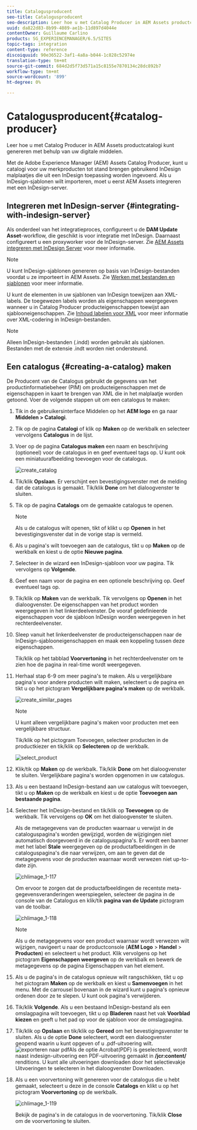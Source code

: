 ```yaml
---
title: Catalogusproducent
seo-title: Catalogusproducent
seo-description: Leer hoe u met Catalog Producer in AEM Assets productcatalogi kunt genereren met behulp van uw digitale middelen.
uuid: da822d83-8b99-4089-ae1b-11d897d4044e
contentOwner: Guillaume Carlino
products: SG_EXPERIENCEMANAGER/6.5/SITES
topic-tags: integration
content-type: reference
discoiquuid: 90e36522-3af1-4a8a-b044-1c828c52974e
translation-type: tm+mt
source-git-commit: 684d2d5f73d571a15c8155e7870134c28dc892b7
workflow-type: tm+mt
source-wordcount: '899'
ht-degree: 0%

---
```



# Catalogusproducent{#catalog-producer}

Leer hoe u met Catalog Producer in AEM Assets productcatalogi kunt genereren met behulp van uw digitale middelen.

Met de Adobe Experience Manager (AEM) Assets Catalog Producer, kunt u catalogi voor uw merkproducten tot stand brengen gebruikend InDesign malplaatjes die uit een InDesign toepassing worden ingevoerd. Als u InDesign-sjablonen wilt importeren, moet u eerst AEM Assets integreren met een InDesign-server.

## Integreren met InDesign-server {#integrating-with-indesign-server}

Als onderdeel van het integratieproces, configureert u de **DAM Update Asset**-workflow, die geschikt is voor integratie met InDesign. Daarnaast configureert u een proxyworker voor de InDesign-server. Zie [AEM Assets integreren met InDesign Server](/help/assets/indesign.md) voor meer informatie.

>[!NOTE]
>
>U kunt InDesign-sjablonen genereren op basis van InDesign-bestanden voordat u ze importeert in AEM Assets. Zie [Werken met bestanden en sjablonen](https://helpx.adobe.com/indesign/using/files-templates.html) voor meer informatie.
>
>U kunt de elementen in uw sjablonen van InDesign toewijzen aan XML-labels. De toegewezen labels worden als eigenschappen weergegeven wanneer u in Catalog Producer producteigenschappen toewijst aan sjablooneigenschappen. Zie [Inhoud labelen voor XML](https://helpx.adobe.com/indesign/using/tagging-content-xml.html) voor meer informatie over XML-codering in InDesign-bestanden.

>[!NOTE]
>
>Alleen InDesign-bestanden (.indd) worden gebruikt als sjablonen. Bestanden met de extensie .indt worden niet ondersteund.

## Een catalogus {#creating-a-catalog} maken

De Producent van de Catalogus gebruikt de gegevens van het productinformatiebeheer (PIM) om producteigenschappen met de eigenschappen in kaart te brengen van XML die in het malplaatje worden getoond. Voer de volgende stappen uit om een catalogus te maken:

1. Tik in de gebruikersinterface Middelen op het **AEM logo** en ga naar **Middelen > Catalogi**.
1. Tik op de pagina **Catalogi** of klik op **Maken** op de werkbalk en selecteer vervolgens **Catalogus** in de lijst.
1. Voer op de pagina **Catalogus maken** een naam en beschrijving (optioneel) voor de catalogus in en geef eventueel tags op. U kunt ook een miniatuurafbeelding toevoegen voor de catalogus.

   ![create_catalog](assets/create_catalog.png)

1. Tik/klik **Opslaan**. Er verschijnt een bevestigingsvenster met de melding dat de catalogus is gemaakt. Tik/klik **Done** om het dialoogvenster te sluiten.
1. Tik op de pagina **Catalogs** om de gemaakte catalogus te openen.

   >[!NOTE]
   >
   >Als u de catalogus wilt openen, tikt of klikt u op **Openen** in het bevestigingsvenster dat in de vorige stap is vermeld.

1. Als u pagina&#39;s wilt toevoegen aan de catalogus, tikt u op **Maken** op de werkbalk en kiest u de optie **Nieuwe pagina**.
1. Selecteer in de wizard een InDesign-sjabloon voor uw pagina. Tik vervolgens op **Volgende**.
1. Geef een naam voor de pagina en een optionele beschrijving op. Geef eventueel tags op.
1. Tik/klik op **Maken** van de werkbalk. Tik vervolgens op **Openen** in het dialoogvenster. De eigenschappen van het product worden weergegeven in het linkerdeelvenster. De vooraf gedefinieerde eigenschappen voor de sjabloon InDesign worden weergegeven in het rechterdeelvenster.
1. Sleep vanuit het linkerdeelvenster de producteigenschappen naar de InDesign-sjablooneigenschappen en maak een koppeling tussen deze eigenschappen.

   Tik/klik op het tabblad **Voorvertoning** in het rechterdeelvenster om te zien hoe de pagina in real-time wordt weergegeven.

1. Herhaal stap 6-9 om meer pagina&#39;s te maken. Als u vergelijkbare pagina&#39;s voor andere producten wilt maken, selecteert u de pagina en tikt u op het pictogram **Vergelijkbare pagina&#39;s maken** op de werkbalk.

   ![create_similar_pages](assets/create_similar_pages.png)

   >[!NOTE]
   >
   >U kunt alleen vergelijkbare pagina&#39;s maken voor producten met een vergelijkbare structuur.

   Tik/klik op het pictogram Toevoegen, selecteer producten in de productkiezer en tik/klik op **Selecteren** op de werkbalk.

   ![select_product](assets/select_product.png)

1. Klik/tik op **Maken** op de werkbalk. Tik/klik **Done** om het dialoogvenster te sluiten. Vergelijkbare pagina&#39;s worden opgenomen in uw catalogus.
1. Als u een bestaand InDesign-bestand aan uw catalogus wilt toevoegen, tikt u op **Maken** op de werkbalk en kiest u de optie **Toevoegen aan bestaande pagina**.
1. Selecteer het InDesign-bestand en tik/klik op **Toevoegen** op de werkbalk. Tik vervolgens op **OK** om het dialoogvenster te sluiten.

   Als de metagegevens van de producten waarnaar u verwijst in de cataloguspagina&#39;s worden gewijzigd, worden de wijzigingen niet automatisch doorgevoerd in de cataloguspagina&#39;s. Er wordt een banner met het label **Stale** weergegeven op de productafbeeldingen in de cataloguspagina&#39;s die naar verwijzen, om aan te geven dat de metagegevens voor de producten waarnaar wordt verwezen niet up-to-date zijn.

   ![chlimage_1-117](assets/chlimage_1-117a.png)

   Om ervoor te zorgen dat de productafbeeldingen de recentste meta-gegevensveranderingen weerspiegelen, selecteer de pagina in de console van de Catalogus en klik/tik **pagina van de Update** pictogram van de toolbar.

   ![chlimage_1-118](assets/chlimage_1-118a.png)

   >[!NOTE]
   >
   >Als u de metagegevens voor een product waarnaar wordt verwezen wilt wijzigen, navigeert u naar de productconsole (**AEM Logo** > **Handel** > **Producten**) en selecteert u het product. Klik vervolgens op het pictogram **Eigenschappen weergeven** op de werkbalk en bewerk de metagegevens op de pagina Eigenschappen van het element.

1. Als u de pagina&#39;s in de catalogus opnieuw wilt rangschikken, tikt u op het pictogram **Maken** op de werkbalk en kiest u **Samenvoegen** in het menu. Met de carrousel bovenaan in de wizard kunt u pagina&#39;s opnieuw ordenen door ze te slepen. U kunt ook pagina&#39;s verwijderen.

1. Tik/klik **Volgende**. Als u een bestaand InDesign-bestand als een omslagpagina wilt toevoegen, tikt u op **Bladeren** naast het vak **Voorblad kiezen** en geeft u het pad op voor de sjabloon voor de omslagpagina.
1. Tik/klik op **Opslaan** en tik/klik op **Gereed** om het bevestigingsvenster te sluiten.
Als u de optie **Done** selecteert, wordt een dialoogvenster geopend waarin u kunt opgeven of u .pdf-uitvoering wilt.
   ![exporteren naar ](assets/CatalogPDF.png)
pdfAls de optie Acrobat(PDF) is geselecteerd, wordt naast indesign-uitvoering een PDF-uitvoering gemaakt in   **/jcr:content/** renditions. U kunt alle uitvoeringen downloaden door het selectievakje Uitvoeringen te selecteren in het dialoogvenster Downloaden.

1. Als u een voorvertoning wilt genereren voor de catalogus die u hebt gemaakt, selecteert u deze in de console **Catalogs** en klikt u op het pictogram **Voorvertoning** op de werkbalk.

   ![chlimage_1-119](assets/chlimage_1-119a.png)

   Bekijk de pagina&#39;s in de catalogus in de voorvertoning. Tik/klik **Close** om de voorvertoning te sluiten.

